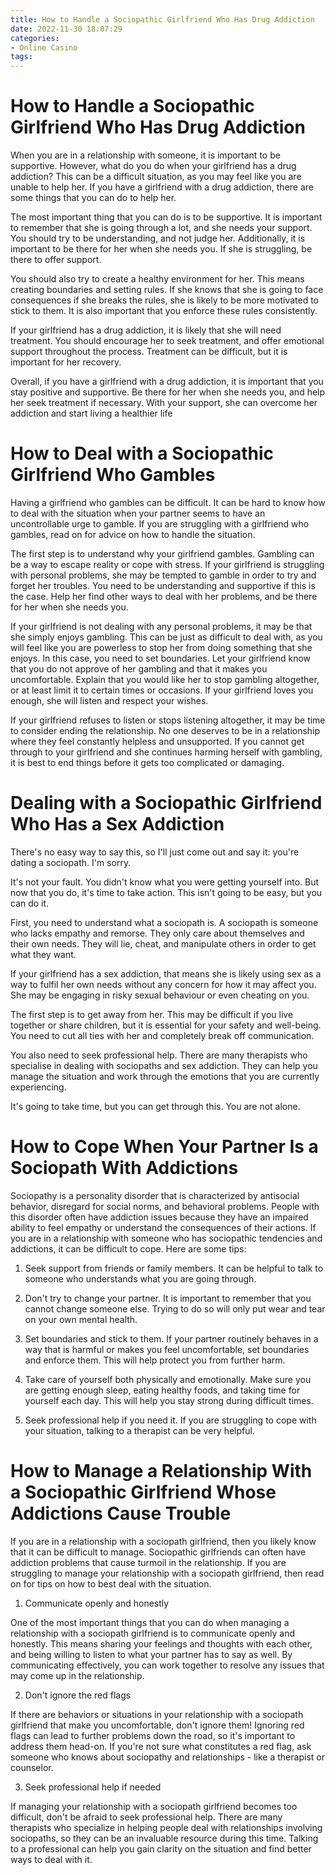 ```yaml
---
title: How to Handle a Sociopathic Girlfriend Who Has Drug Addiction 
date: 2022-11-30 18:07:29
categories:
- Online Casino
tags:
---
```



#  How to Handle a Sociopathic Girlfriend Who Has Drug Addiction 

When you are in a relationship with someone, it is important to be supportive. However, what do you do when your girlfriend has a drug addiction? This can be a difficult situation, as you may feel like you are unable to help her. If you have a girlfriend with a drug addiction, there are some things that you can do to help her.

The most important thing that you can do is to be supportive. It is important to remember that she is going through a lot, and she needs your support. You should try to be understanding, and not judge her. Additionally, it is important to be there for her when she needs you. If she is struggling, be there to offer support.

You should also try to create a healthy environment for her. This means creating boundaries and setting rules. If she knows that she is going to face consequences if she breaks the rules, she is likely to be more motivated to stick to them. It is also important that you enforce these rules consistently.

If your girlfriend has a drug addiction, it is likely that she will need treatment. You should encourage her to seek treatment, and offer emotional support throughout the process. Treatment can be difficult, but it is important for her recovery.

Overall, if you have a girlfriend with a drug addiction, it is important that you stay positive and supportive. Be there for her when she needs you, and help her seek treatment if necessary. With your support, she can overcome her addiction and start living a healthier life

#  How to Deal with a Sociopathic Girlfriend Who Gambles 

Having a girlfriend who gambles can be difficult. It can be hard to know how to deal with the situation when your partner seems to have an uncontrollable urge to gamble. If you are struggling with a girlfriend who gambles, read on for advice on how to handle the situation.

The first step is to understand why your girlfriend gambles. Gambling can be a way to escape reality or cope with stress. If your girlfriend is struggling with personal problems, she may be tempted to gamble in order to try and forget her troubles. You need to be understanding and supportive if this is the case. Help her find other ways to deal with her problems, and be there for her when she needs you.

If your girlfriend is not dealing with any personal problems, it may be that she simply enjoys gambling. This can be just as difficult to deal with, as you will feel like you are powerless to stop her from doing something that she enjoys. In this case, you need to set boundaries. Let your girlfriend know that you do not approve of her gambling and that it makes you uncomfortable. Explain that you would like her to stop gambling altogether, or at least limit it to certain times or occasions. If your girlfriend loves you enough, she will listen and respect your wishes.

If your girlfriend refuses to listen or stops listening altogether, it may be time to consider ending the relationship. No one deserves to be in a relationship where they feel constantly helpless and unsupported. If you cannot get through to your girlfriend and she continues harming herself with gambling, it is best to end things before it gets too complicated or damaging.

#  Dealing with a Sociopathic Girlfriend Who Has a Sex Addiction 

There's no easy way to say this, so I'll just come out and say it: you're dating a sociopath. I'm sorry.

It's not your fault. You didn't know what you were getting yourself into. But now that you do, it's time to take action. This isn't going to be easy, but you can do it.

First, you need to understand what a sociopath is. A sociopath is someone who lacks empathy and remorse. They only care about themselves and their own needs. They will lie, cheat, and manipulate others in order to get what they want.

If your girlfriend has a sex addiction, that means she is likely using sex as a way to fulfil her own needs without any concern for how it may affect you. She may be engaging in risky sexual behaviour or even cheating on you.

The first step is to get away from her. This may be difficult if you live together or share children, but it is essential for your safety and well-being. You need to cut all ties with her and completely break off communication.

You also need to seek professional help. There are many therapists who specialise in dealing with sociopaths and sex addiction. They can help you manage the situation and work through the emotions that you are currently experiencing.

It's going to take time, but you can get through this. You are not alone.

#  How to Cope When Your Partner Is a Sociopath With Addictions 

Sociopathy is a personality disorder that is characterized by antisocial behavior, disregard for social norms, and behavioral problems. People with this disorder often have addiction issues because they have an impaired ability to feel empathy or understand the consequences of their actions. If you are in a relationship with someone who has sociopathic tendencies and addictions, it can be difficult to cope. Here are some tips:

1. Seek support from friends or family members. It can be helpful to talk to someone who understands what you are going through.

2. Don't try to change your partner. It is important to remember that you cannot change someone else. Trying to do so will only put wear and tear on your own mental health.

3. Set boundaries and stick to them. If your partner routinely behaves in a way that is harmful or makes you feel uncomfortable, set boundaries and enforce them. This will help protect you from further harm.

4. Take care of yourself both physically and emotionally. Make sure you are getting enough sleep, eating healthy foods, and taking time for yourself each day. This will help you stay strong during difficult times.

5. Seek professional help if you need it. If you are struggling to cope with your situation, talking to a therapist can be very helpful.

#  How to Manage a Relationship With a Sociopathic Girlfriend Whose Addictions Cause Trouble

If you are in a relationship with a sociopath girlfriend, then you likely know that it can be difficult to manage. Sociopathic girlfriends can often have addiction problems that cause turmoil in the relationship. If you are struggling to manage your relationship with a sociopath girlfriend, then read on for tips on how to best deal with the situation.

1. Communicate openly and honestly

One of the most important things that you can do when managing a relationship with a sociopath girlfriend is to communicate openly and honestly. This means sharing your feelings and thoughts with each other, and being willing to listen to what your partner has to say as well. By communicating effectively, you can work together to resolve any issues that may come up in the relationship.

2. Don't ignore the red flags

If there are behaviors or situations in your relationship with a sociopath girlfriend that make you uncomfortable, don't ignore them! Ignoring red flags can lead to further problems down the road, so it's important to address them head-on. If you're not sure what constitutes a red flag, ask someone who knows about sociopathy and relationships - like a therapist or counselor.

3. Seek professional help if needed

If managing your relationship with a sociopath girlfriend becomes too difficult, don't be afraid to seek professional help. There are many therapists who specialize in helping people deal with relationships involving sociopaths, so they can be an invaluable resource during this time. Talking to a professional can help you gain clarity on the situation and find better ways to deal with it.